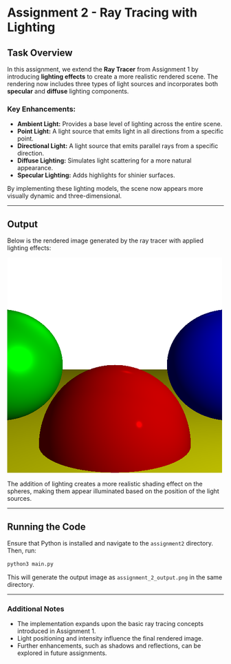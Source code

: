 # Assignment 2 - Ray Tracing with Lighting

## Task Overview
In this assignment, we extend the **Ray Tracer** from Assignment 1 by introducing **lighting effects** to create a more realistic rendered scene. The rendering now includes three types of light sources and incorporates both **specular** and **diffuse** lighting components.

### Key Enhancements:
- **Ambient Light:** Provides a base level of lighting across the entire scene.
- **Point Light:** A light source that emits light in all directions from a specific point.
- **Directional Light:** A light source that emits parallel rays from a specific direction.
- **Diffuse Lighting:** Simulates light scattering for a more natural appearance.
- **Specular Lighting:** Adds highlights for shinier surfaces.

By implementing these lighting models, the scene now appears more visually dynamic and three-dimensional.

---

## Output
Below is the rendered image generated by the ray tracer with applied lighting effects:

![Rendered Output with Lighting](assignment_2_output.png)

The addition of lighting creates a more realistic shading effect on the spheres, making them appear illuminated based on the position of the light sources.

---

## Running the Code
Ensure that Python is installed and navigate to the `assignment2` directory. Then, run:

```bash
python3 main.py
```

This will generate the output image as `assignment_2_output.png` in the same directory.

---

### Additional Notes
- The implementation expands upon the basic ray tracing concepts introduced in Assignment 1.
- Light positioning and intensity influence the final rendered image.
- Further enhancements, such as shadows and reflections, can be explored in future assignments.
